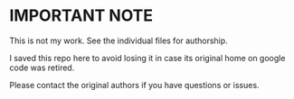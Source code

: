 # IMPORTANT NOTE

This is not my work. See the individual files for authorship. 

I saved this repo here to avoid losing it in case its original home on google code was retired.

Please contact the original authors if you have questions or issues.
